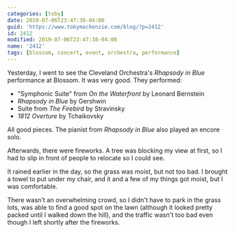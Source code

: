 ```yaml
---
categories: [toby]
date: 2019-07-06T23:47:38-04:00
guid: 'https://www.tobymackenzie.com/blog/?p=2412'
id: 2412
modified: 2019-07-06T23:47:38-04:00
name: '2412'
tags: [blossom, concert, event, orchestra, performance]
---
```


Yesterday, I went to see the Cleveland Orchestra's *Rhapsody in Blue* performance at Blossom.<!--more-->  It was very good.  They performed:

- "Symphonic Suite" from *On the Waterfront* by Leonard Bernstein
- *Rhapsody in Blue* by Gershwin
- Suite from *The Firebird* by Stravinsky
- *1812 Overture* by Tchaikovsky

All good pieces.  The pianist from *Rhapsody in Blue* also played an encore solo.

Afterwards, there were fireworks.  A tree was blocking my view at first, so I had to slip in front of people to relocate so I could see.

It rained earlier in the day, so the grass was moist, but not too bad.  I brought a towel to put under my chair, and it and a few of my things got moist, but I was comfortable.

There wasn't an overwhelming crowd, so I didn't have to park in the grass lots, was able to find a good spot on the lawn (although it looked pretty packed until I walked down the hill), and the traffic wasn't too bad even though I left shortly after the fireworks.
